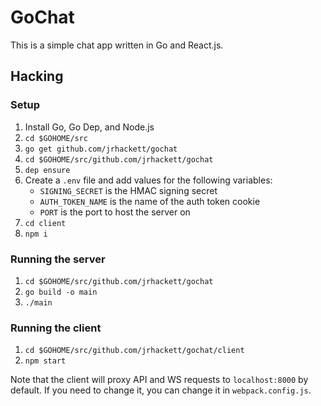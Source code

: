 # GoChat

This is a simple chat app written in Go and React.js.

## Hacking

### Setup

1. Install Go, Go Dep, and Node.js
2. `cd $GOHOME/src`
3. `go get github.com/jrhackett/gochat`
4. `cd $GOHOME/src/github.com/jrhackett/gochat`
5. `dep ensure`
6. Create a `.env` file and add values for the following variables:
    * `SIGNING_SECRET` is the HMAC signing secret
    * `AUTH_TOKEN_NAME` is the name of the auth token cookie
    * `PORT` is the port to host the server on
7. `cd client`
8. `npm i`

### Running the server

1. `cd $GOHOME/src/github.com/jrhackett/gochat`
2. `go build -o main`
3. `./main`

### Running the client

1. `cd $GOHOME/src/github.com/jrhackett/gochat/client`
2. `npm start`

Note that the client will proxy API and WS requests to `localhost:8000` by default. If you need to change it, you can change it in `webpack.config.js`.
